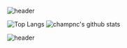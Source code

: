 ![header](https://capsule-render.vercel.app/api?type=wave&color=gradient&section=header&text=Hello%There!&animation=twinkling)

![Top Langs](https://github-readme-stats.vercel.app/api/top-langs/?username=champnc) 
![champnc's github stats](https://github-readme-stats.vercel.app/api?username=champnc&show_icons=true) 

![header](https://capsule-render.vercel.app/api?type=wave&color=gradient&section=footer)
